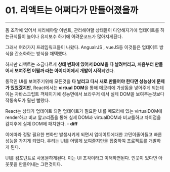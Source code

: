 # 01. 리액트는 어쩌다가 만들어졌을까

---

돔 조작에 있어서 처리해야할 이벤트, 관리해야할 상태들이 다양해지기에 업데이트를 하는규칙들이 늘어나 유지보수 하기에 어려운코드가 많아지게된다.

그래서 여러가지 프레임워크들이 나왔다. AngualrJS , vueJS등 이것들은 업데이트 방식을 간소화하는 방식을 채택했다.

하지만 리액트는 조금다르게 **상태 변화에 있어서 DOM을 다 날려버리고, 처음부터 만들어서 보여주면 어떨까 라는 아이디어에서 개발이 시작**되었다.

동적인 UI를 보여주기위해 모든것을 **다 날리고 다시 새로 만들어야 한다면 성능상에 문제가 있었겠지만**, React에서는 **virtual DOM**을 통해 메모리에 가상돔을 넣어주게 되는데 이는 자바스크립트 객체이기에 성능면에서 브라우저 에서 실제 DOM을 보여주는것보다 작동속도가 훨씬 빨랐다.

React는 상태가 업데이트 되면 업데이트가 필요한 UI를 메모리에 있는 virtualDOM에 render하고 비교 알고리즘을 통해 실제 DOM과 virtualDOM과 비교를하고 차이점을 감지후에 실제 DOM에 패치한다. - **diff**

이에따라 정말 필요한 변화만 발생시키게 되면서 업데이트에대한 고민이줄어들고 빠른성능을 가지게 되었다. 우리는 UI를 어떻게 보여줄지만을 집중하여 프로젝트를 개발하게 된다.

UI를 컴포넌트로 사용을하게된다. 이는 UI 조각이라고 이해하면된다. 인풋이 있다면 아웃풋을 만들어내는 그런것이다.

